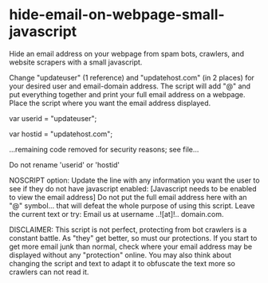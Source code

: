 # hide-email-on-webpage-small-javascript

Hide an email address on your webpage from spam bots, crawlers, and website scrapers with a small javascript.


Change "updateuser" (1 reference) and "updatehost.com" (in 2 places) for your desired user and email-domain address.
The script will add "@" and put everything together and print your full email address on a webpage. Place the script where you want the email address displayed.


var userid = "updateuser";

var hostid = "updatehost.com";

...remaining code removed for security reasons; see file...

Do not rename 'userid' or 'hostid'

NOSCRIPT option:
Update the line with any information you want the user to see if they do not have javascript enabled:
<noscript> [Javascript needs to be enabled to view the email address] </noscript>
Do not put the full email address here with an "@" symbol... that will defeat the whole purpose of using this script. Leave the current text or try: Email us at username ..![at]!.. domain.com.

DISCLAIMER: This script is not perfect, protecting from bot crawlers is a constant battle. As "they" get better, so must our protections. If you start to get more email junk than normal, check where your email address may be displayed without any "protection" online. You may also think about changing the script and text to adapt it to obfuscate the text more so crawlers can not read it.
